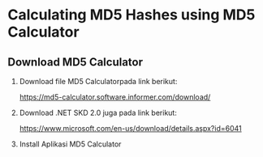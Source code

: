 # Calculating MD5 Hashes using MD5 Calculator

## Download MD5 Calculator
  1. Download file MD5 Calculatorpada link berikut:
    
      https://md5-calculator.software.informer.com/download/

  2. Download .NET SKD 2.0 juga pada link berikut:

      https://www.microsoft.com/en-us/download/details.aspx?id=6041

  3. Install Aplikasi MD5 Calculator
     
